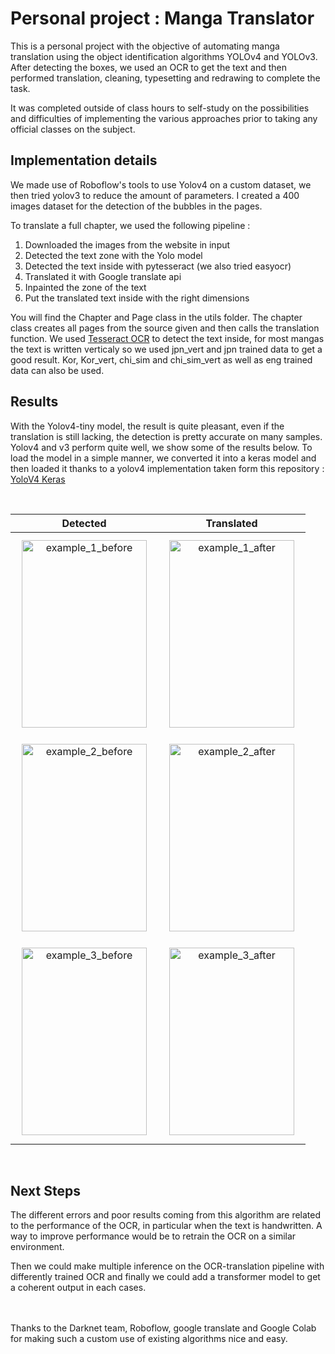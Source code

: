 # Personal project : Manga Translator

This is a personal project with the objective of automating manga translation using the object identification algorithms YOLOv4 and YOLOv3. After detecting the boxes, we used an OCR to get the text and then performed translation, cleaning, typesetting and redrawing to complete the task.
<br/>

It was completed outside of class hours to self-study on the possibilities and difficulties of implementing the various approaches prior to taking any official classes on the subject. 
## Implementation details

We made use of Roboflow's tools to use Yolov4 on a custom dataset, we then tried yolov3 to reduce the amount of parameters.
I created a 400 images dataset for the detection of the bubbles in the pages.

To translate a full chapter, we used the following pipeline :
1. Downloaded the images from the website in input
2. Detected the text zone with the Yolo model
3. Detected the text inside with pytesseract (we also tried easyocr)
4. Translated it with Google translate api
5. Inpainted the zone of the text
6. Put the translated text inside with the right dimensions 

You will find the Chapter and Page class in the utils folder. The chapter class creates all pages from the source given and then calls the translation function.
We used [Tesseract OCR](https://github.com/tesseract-ocr) to detect the text inside, for most mangas the text is written verticaly so we used jpn_vert and jpn trained data to get a good result. Kor, Kor_vert, chi_sim and chi_sim_vert as well as eng trained data can also be used.

## Results

With the Yolov4-tiny model, the result is quite pleasant, even if the translation is still lacking, the detection is pretty accurate on many samples. 
Yolov4 and v3 perform quite well, we show some of the results below.
To load the model in a simple manner, we converted it into a keras model and then loaded it thanks to a yolov4 implementation taken form this repository : 
[YoloV4 Keras](https://github.com/taipingeric/yolo-v4-tf.keras)


<br/>  

Detected         |  Translated
:-------------------------:|:-------------------------:
<img style= "display: inline-block; margin: 10px"  src="https://user-images.githubusercontent.com/64918024/137822734-2dcc55d4-f0fb-48d6-8745-f2373b40be90.png" alt="example_1_before" width="200" height = "300"/> | <img style= "display: inline-block; margin: 10px"  src="https://user-images.githubusercontent.com/64918024/137823212-2a467ba1-38ca-4e9e-8c03-cd4c8fa8a936.png" alt="example_1_after" width="200" height="300"/>
<img style= "display: inline; margin: 10px" src="https://user-images.githubusercontent.com/64918024/137822752-faeb25dd-1af1-4c13-a7dc-66e83c923679.png" alt="example_2_before" width="200" height = "300"/> | <img style= "display: inline; margin: 10px" src="https://user-images.githubusercontent.com/64918024/137823338-b6d7b492-ab0d-4568-b3aa-60adc03d78b1.png" alt="example_2_after" width="200" height="300"/>
<img style= "display: inline-block; margin: 10px" src="https://user-images.githubusercontent.com/64918024/137822775-c83b5897-7452-4f31-9eb9-68d9c0d4e9ac.png" alt="example_3_before" width="200" height = "300"/> | <img style= "display: inline-block; margin: 10px"  src="https://user-images.githubusercontent.com/64918024/137823348-25cbf3c6-477a-48ee-9150-d2f1b40be0de.png" alt="example_3_after" width="200" height="300"/>

<br/>  



## Next Steps

The different errors and poor results coming from this algorithm are related to the performance of the OCR, in particular when the text is handwritten.
A way to improve performance would be to retrain the OCR on a similar environment.

Then we could make multiple inference on the OCR-translation pipeline with differently trained OCR and finally we could add a transformer model to get a coherent output in each cases.

<br />
<br/>
Thanks to the Darknet team, Roboflow, google translate and Google Colab for making such a custom use of existing algorithms nice and easy. 




